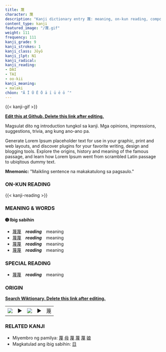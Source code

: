 ```yaml
---
title: 蔑
character: 蔑
description: "Kanji dictionary entry 蔑: meaning, on-kun reading, compounds, origin, related kanji"
content_type: kanji
featured_image: "/蔑.gif"
weight: 111
frequency: 111
kanji_grade: 9
kanji_strokes: 1
kanji_class: Jōyō
kanji_jlpt: N1
kanji_radical: 
kanji_reading: 
- DAI
- TAI
- oo-kii
kanji_meaning:
- malaki
chōon: "Ā Ī Ū Ē Ō ā ī ū ē ō ’"
---
```

[//]: # (Don't edit the line below. Kanji animated GIF code is automatically generated.)
{{< kanji-gif >}}

[//]: # (Edit below this line.)

**[Edit this at Github. Delete this link after editing.](https://github.com/tim0g/tim/tree/main/content/kanji/蔑/index.md)**

Magsulat dito ng introduction tungkol sa kanji. Mga opinions, impressions, suggestions, trivia, ang kung ano-ano pa.

Generate Lorem Ipsum placeholder text for use in your graphic, print and web layouts, and discover plugins for your favorite writing, design and blogging tools. Explore the origins, history and meaning of the famous passage, and learn how Lorem Ipsum went from scrambled Latin passage to ubiqitous dummy text.
 
**Mnemonic:** "Maikling sentence na makakatulong sa pagsaulo."

### ON-KUN READING

[//]: # (Don't edit the line below. ON-KUN READING code is automatically generated.)
{{< kanji-reading >}}

### MEANING & WORDS

#### ➊ **Ibig sabihin**
  - [蔑](../蔑)[蔑](../蔑)　***reading***　meaning
  - [蔑](../蔑)[蔑](../蔑)　***reading***　meaning
  - [蔑](../蔑)[蔑](../蔑)　***reading***　meaning
  - [蔑](../蔑)[蔑](../蔑)　***reading***　meaning

### SPECIAL READING
  - [蔑](../蔑)[蔑](../蔑)　***reading***　meaning

### ORIGIN

**[Search Wiktionary. Delete this link after editing.](https://wiktionary.org/wiki/蔑)**
<table class="kanji-table"><tr><td>
<img src="60px-蔑-bronze.svg.png">
</td><td>▶</td><td>
<img src="60px-蔑-oracle.svg.png">
</td><td>▶</td>
<td class="kanji-origin">蔑</td>
</tr></table>

### RELATED KANJI
- Miyembro ng pamilya: [蔑](../蔑) [母](../母) [蔑](../蔑) [蔑](../蔑) [蔑](../蔑) [娘](../娘)
- Magkatulad ang ibig sabihin: [日](../日)
